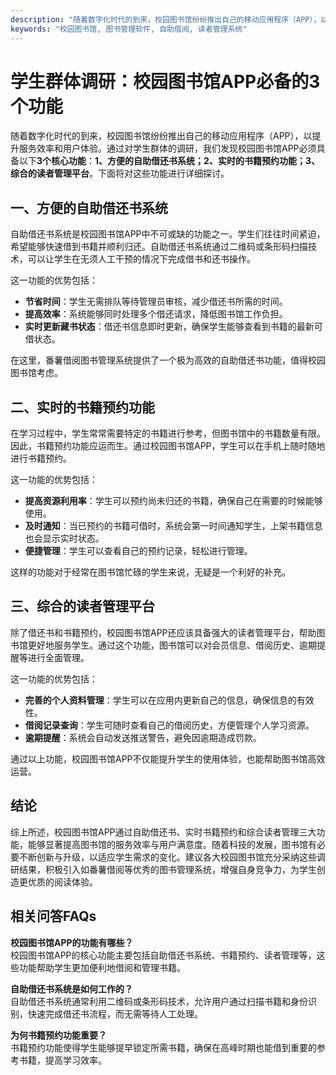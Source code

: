 ```yaml
---
description: "随着数字化时代的到来，校园图书馆纷纷推出自己的移动应用程序（APP），以提升服务效率和用户体验。通过对学生群体的调研，我们发现校园图书馆APP必须具备以下**3个核心功能**：**1、方便的自助借还书系统；2、实时的书籍预约功能；3、综合的读者管理平台**。下面将对这些功能进行详细探讨。"
keywords: "校园图书馆, 图书管理软件, 自助借阅, 读者管理系统"
---
```

# 学生群体调研：校园图书馆APP必备的3个功能

随着数字化时代的到来，校园图书馆纷纷推出自己的移动应用程序（APP），以提升服务效率和用户体验。通过对学生群体的调研，我们发现校园图书馆APP必须具备以下**3个核心功能**：**1、方便的自助借还书系统；2、实时的书籍预约功能；3、综合的读者管理平台**。下面将对这些功能进行详细探讨。

## **一、方便的自助借还书系统**

自助借还书系统是校园图书馆APP中不可或缺的功能之一。学生们往往时间紧迫，希望能够快速借到书籍并顺利归还。自助借还书系统通过二维码或条形码扫描技术，可以让学生在无须人工干预的情况下完成借书和还书操作。

这一功能的优势包括：

- **节省时间**：学生无需排队等待管理员审核，减少借还书所需的时间。
- **提高效率**：系统能够同时处理多个借还请求，降低图书馆工作负担。
- **实时更新藏书状态**：借还书信息即时更新，确保学生能够查看到书籍的最新可借状态。

在这里，番薯借阅图书管理系统提供了一个极为高效的自助借还书功能，值得校园图书馆考虑。

## **二、实时的书籍预约功能**

在学习过程中，学生常常需要特定的书籍进行参考，但图书馆中的书籍数量有限。因此，书籍预约功能应运而生。通过校园图书馆APP，学生可以在手机上随时随地进行书籍预约。

这一功能的优势包括：

- **提高资源利用率**：学生可以预约尚未归还的书籍，确保自己在需要的时候能够使用。
- **及时通知**：当已预约的书籍可借时，系统会第一时间通知学生，上架书籍信息也会显示实时状态。
- **便捷管理**：学生可以查看自己的预约记录，轻松进行管理。

这样的功能对于经常在图书馆忙碌的学生来说，无疑是一个利好的补充。

## **三、综合的读者管理平台**

除了借还书和书籍预约，校园图书馆APP还应该具备强大的读者管理平台，帮助图书馆更好地服务学生。通过这个功能，图书馆可以对会员信息、借阅历史、逾期提醒等进行全面管理。

这一功能的优势包括：

- **完善的个人资料管理**：学生可以在应用内更新自己的信息，确保信息的有效性。
- **借阅记录查询**：学生可随时查看自己的借阅历史，方便管理个人学习资源。
- **逾期提醒**：系统会自动发送推送警告，避免因逾期造成罚款。

通过以上功能，校园图书馆APP不仅能提升学生的使用体验，也能帮助图书馆高效运营。

## 结论

综上所述，校园图书馆APP通过自助借还书、实时书籍预约和综合读者管理三大功能，能够显著提高图书馆的服务效率与用户满意度。随着科技的发展，图书馆有必要不断创新与升级，以适应学生需求的变化。建议各大校园图书馆充分采纳这些调研结果，积极引入如番薯借阅等优秀的图书管理系统，增强自身竞争力，为学生创造更优质的阅读体验。

## 相关问答FAQs

**校园图书馆APP的功能有哪些？**  
校园图书馆APP的核心功能主要包括自助借还书系统、书籍预约、读者管理等，这些功能帮助学生更加便利地借阅和管理书籍。

**自助借还书系统是如何工作的？**  
自助借还书系统通常利用二维码或条形码技术，允许用户通过扫描书籍和身份识别，快速完成借还书流程，而无需等待人工处理。

**为何书籍预约功能重要？**  
书籍预约功能使得学生能够提早锁定所需书籍，确保在高峰时期也能借到重要的参考书籍，提高学习效率。

